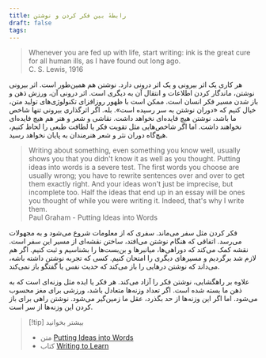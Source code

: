 ```yaml
---
title: رابطهٔ بین فکر کردن و نوشتن
draft: false
tags:
---
```

<blockquote class="english-blockquote">Whenever you are fed up with life, start writing: ink is the great cure for all human ills, as I have found out long ago.<footer class="english-footer">C. S. Lewis, 1916</footer></blockquote>


هر کاری یک اثر بیرونی و یک اثر درونی دارد. نوشتن هم همین‌طور است. اثر بیرونی نوشتن، ماندگار کردن اطلاعات و انتقال آن به دیگری است. اثر درونی آن، ورزش ذهن و باز شدن مسیر فکر انسان است. ممکن است با ظهور روزافزای تکنولوژی‌های تولید متن، خیال کنیم که «دوران نوشتن به سر رسیده است». بله. اگر اثرگذاری بیرونی تنها شاخص ما باشد، نوشتن هیچ فایده‌ای نخواهد داشت. نقاشی و شعر و هنر هم هیچ فایده‌ای نخواهند داشت. اما اگر شاخص‌هایی مثل تقویت فکر یا لطافت طبعی را لحاظ کنیم، هیچ‌گاه دوران نثر و شعر هنرمندان به پایان نخواهد رسید.

<blockquote class="english-blockquote">Writing about something, even something you know well, usually shows you that you didn't know it as well as you thought. Putting ideas into words is a severe test. The first words you choose are usually wrong; you have to rewrite sentences over and over to get them exactly right. And your ideas won't just be imprecise, but incomplete too. Half the ideas that end up in an essay will be ones you thought of while you were writing it. Indeed, that's why I write them.<footer class="english-footer">Paul Graham - Putting Ideas into Words</footer></blockquote>


فکر کردن مثل سفر می‌ماند. سفری که از معلومات شروع می‌شود و به مجهولات می‌رسد. اتفاقی که هنگام نوشتن می‌افتد، ساختن نقشه‌ای از مسیر این سفر است. نقشه کمک می‌کند که دوراهی‌ها، میانبرها و بن‌بست‌ها را بشناسیم و ثبت کنیم. اگر هم لازم شد برگردیم و مسیرهای دیگری را امتحان کنیم. کسی که تجربه نوشتن داشته باشه، می‌داند که نوشتن درهایی را باز می‌کند که حدیث نفس یا گفتگو باز نمی‌کند.

علاوه بر راهگشایی، نوشتن فکر را آزاد می‌کند. هر فکر یا ایده مثل وزنه‌ای است که به ذهن ما بسته شده است. اگر تعداد وزنه‌ها متعادل باشد، ورزشی برای مغز محسوب می‌شود. اما اگر این وزنه‌ها از حد بگذرد، عقل ما زمین‌گیر می‌شود. نوشتن راهی برای باز کردن این وزنه‌ها از سر است.

> [!tip] بیشتر بخوانید
> - متن [Putting Ideas into Words](https://paulgraham.com/words.html)
> - کتاب [Writing to Learn](https://www.amazon.com/Writing-Learn-William-Zinsser/dp/0062720406)